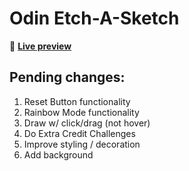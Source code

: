 # Odin Etch-A-Sketch

👾 [**Live preview**](https://dostendite.github.io/odin-etch-a-sketch/)

## Pending changes:
1. Reset Button functionality
2. Rainbow Mode functionality
3. Draw w/ click/drag (not hover)
4. Do Extra Credit Challenges
5. Improve styling / decoration
6. Add background
